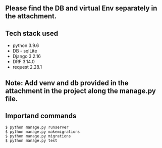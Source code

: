 ## Please find the DB and virtual Env separately in the attachment.

## Tech stack used

* python 3.9.6
* DB - sqlLite
* Django 3.2.16
* DRF 3.14.0
* request 2.28.1

## Note: Add venv and db provided in the attachment in the project along the manage.py file.

## Importand commands

`$ python manage.py runserver` <br>
`$ python manage.py makemigrations` <br>
`$ python manage.py migrations` <br>
`$ python manage.py test`<br>
